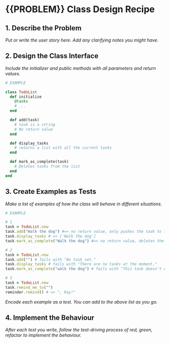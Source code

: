 # {{PROBLEM}} Class Design Recipe

## 1. Describe the Problem

_Put or write the user story here. Add any clarifying notes you might have._

<!-- 
As a user
So that I can keep track of my tasks
I want a program that I can add todo tasks to and see a list of them.

As a user
So that I can focus on tasks to complete
I want to mark tasks as complete and have them disappear from the list. 
-->

## 2. Design the Class Interface

_Include the initializer and public methods with all parameters and return values._

```ruby
# EXAMPLE

class TodoList
  def initialize
    @tasks
    # ...
  end

  def add(task) 
    # task is a string
    # No return value
  end

  def display_tasks
    # returns a list with all the current tasks
  end

  def mark_as_complete(task)
    # Deletes tasks from the list
  end
end
```

## 3. Create Examples as Tests

_Make a list of examples of how the class will behave in different situations._

```ruby
# EXAMPLE

# 1
task = TodoList.new
task.add("Walk the dog") #=> no return value, only pushes the task to the list
task.display_tasks # => ['Walk the dog']
task.mark_as_complete("Walk the dog") #=> no return value, deletes the task from the list

# 2
task = TodoList.new
task.add("") # fails with "No task set."
task.display_tasks # fails with "There are no tasks at the moment."
task.mark_as_complete("walk the dog") # fails with "This task doesn't exist in our list"

# 3
task = TodoList.new
task.remind_me_to("")
reminder.remind() # => ", Kay!"
```

_Encode each example as a test. You can add to the above list as you go._

## 4. Implement the Behaviour

_After each test you write, follow the test-driving process of red, green, refactor to implement the behaviour._
